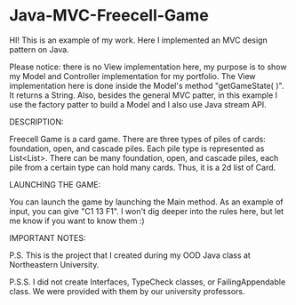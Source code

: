 # Java-MVC-Freecell-Game

   HI! This is an example of my work. Here I implemented an MVC design pattern on Java.

   Please notice: there is no View implementation here, my purpose is to show my Model and Controller implementation for my portfolio. The View implementation here is done inside the Model's method "getGameState( )". It returns a String. 
   Also, besides the general MVC patter, in this example I use the factory patter to build a Model and I also use Java stream API.
   
   DESCRIPTION:
   
   Freecell Game is a card game. There are three types of piles of cards: foundation, open, and cascade piles. Each pile type is represented as List<List<Card>>. There can be many foundation, open, and cascade piles, each pile from a certain type can hold many cards. Thus, it is a 2d list of Card.  
    
    
   LAUNCHING THE GAME:
   
   You can launch the game by launching the Main method. As an example of input, you can give "C1 13 F1". I won't dig deeper into the rules here, but let me know if you want to know them :)  
   
   
   IMPORTANT NOTES: 
   
   P.S. This is the project that I created during my OOD Java class at Northeastern University.
    
   P.S.S. I did not create Interfaces, TypeCheck classes, or FailingAppendable class. We were provided with them by our university professors.
